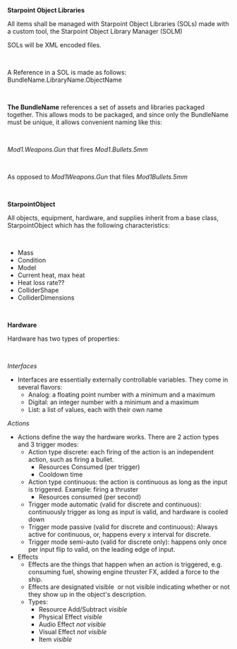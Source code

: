 **Starpoint Object Libraries**

All items shall be
managed with Starpoint Object Libraries (SOLs) made with a custom tool, the Starpoint Object Library Manager (SOLM)

SOLs will be XML encoded files.

 

A Reference in a SOL is made as follows:
BundleName.LibraryName.ObjectName

 

**The BundleName**
references a set of assets and libraries packaged together. This allows mods to
be packaged, and since only the BundleName must be unique, it allows convenient
naming like this:

 

*Mod1.Weapons.Gun* that fires *Mod1.Bullets.5mm*

 

As opposed to
*Mod1Weapons.Gun* that files *Mod1Bullets.5mm*

 

**StarpointObject**

All objects,
equipment, hardware, and supplies inherit from a base class, StarpointObject which has the following
characteristics:

 

- Mass
- Condition
- Model
- Current heat, max heat
- Heat loss rate??
- ColliderShape
- ColliderDimensions

 

**Hardware**

Hardware has two
types of properties:

 

*Interfaces*

- Interfaces are essentially
     externally controllable variables. They come in several flavors:
    - Analog: a floating point
      number with a minimum and a maximum
    - Digital: an integer number
      with a minimum and a maximum
    - List: a list of values, each
      with their own name

*Actions*

- Actions define the way the
     hardware works. There are 2 action types and 3 trigger modes:
    - Action type discrete: each
      firing of the action is an independent action, such as firing a bullet.
        - Resources Consumed (per trigger)
        - Cooldown time
    - Action type continuous: the action
      is continuous as long as the input is triggered. Example: firing a
      thruster
        - Resources consumed (per second)
    - Trigger mode automatic
      (valid for discrete and continuous): continuously trigger as long as
      input is valid, and hardware is cooled down
    - Trigger mode passive (valid
      for discrete and continuous): Always active for continuous, or,
      happens every x interval for discrete.
    - Trigger mode semi-auto
      (valid for discrete only): happens only once per input flip to
      valid, on the leading edge of input.
- Effects
    - Effects are the things that
      happen when an action is triggered, e.g. consuming fuel, showing engine
      thruster FX, added a force to the ship.
    - Effects are designated visible  or not visible indicating whether or not
      they show up in the object's description.
    - Types:
        - Resource Add/Subtract *visible*
        - Physical Effect *visible*
        - Audio Effect *not visible*
        - Visual Effect *not visible*
        - Item *visible*